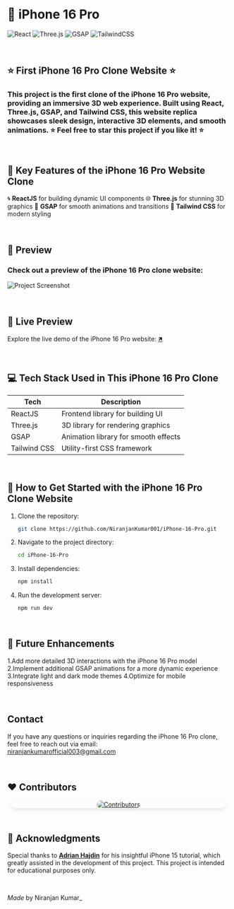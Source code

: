 <meta name="google-site-verification" content="TknMGcexHWCOhlBNQHazu4eDcuBCBCdFINqk7qhK-T4" />

  # 📱 iPhone 16 Pro 

  ![React](https://img.shields.io/badge/React-20232A?style=for-the-badge&logo=react&logoColor=61DAFB)
  ![Three.js](https://img.shields.io/badge/Three.js-000000?style=for-the-badge&logo=three.js&logoColor=white)
  ![GSAP](https://img.shields.io/badge/GSAP-88CE02?style=for-the-badge&logo=greensock&logoColor=white)
  ![TailwindCSS](https://img.shields.io/badge/TailwindCSS-38B2AC?style=for-the-badge&logo=tailwind-css&logoColor=white)

  <br/>

  ##  **⭐ First iPhone 16 Pro Clone Website ⭐**

  ### This project is the first clone of the iPhone 16 Pro website, providing an immersive 3D web experience. Built using React, Three.js, GSAP, and Tailwind CSS, this website replica showcases sleek design, interactive 3D elements, and smooth animations. ⭐ Feel free to star this project if you like it! ⭐

  <br/>

  ## 🚀 **Key Features of the iPhone 16 Pro Website Clone**

   🌀 **ReactJS** for building dynamic UI components
   🌐 **Three.js** for stunning 3D graphics
   🎯 **GSAP** for smooth animations and transitions
   🎨 **Tailwind CSS** for modern styling

  <br/>

  ## 📸 **Preview**
  ### Check out a preview of the iPhone 16 Pro clone website:

  ![Project Screenshot](https://i.postimg.cc/vTr06xHT/Screenshot-2024-10-02-024906.png)

  <br/>
  
  ## 🔗 **Live Preview**

  Explore the live demo of the iPhone 16 Pro website: [🡽](https://i-phone-16-pro.vercel.app/)

  <br/>

  ## 💻 **Tech Stack Used in This iPhone 16 Pro Clone**

  | Tech             | Description                             |
  | ---------------- | --------------------------------------- |
  | ReactJS          | Frontend library for building UI        |
  | Three.js         | 3D library for rendering graphics       |
  | GSAP             | Animation library for smooth effects    |
  | Tailwind CSS     | Utility-first CSS framework             |

  <br/>

  ## 📂 **How to Get Started with the iPhone 16 Pro Clone Website**

  1. Clone the repository:
     ```bash
     git clone https://github.com/NiranjanKumar001/iPhone-16-Pro.git
     ```
  2. Navigate to the project directory:
     ```bash
     cd iPhone-16-Pro
     ```
  3. Install dependencies:
     ```bash
     npm install
     ```
  4. Run the development server:
     ```bash
     npm run dev
     ```

  <br/>

  ## 🌟 **Future Enhancements**

   1.Add more detailed 3D interactions with the iPhone 16 Pro model
   2.Implement additional GSAP animations for a more dynamic experience
   3.Integrate light and dark mode themes
   4.Optimize for mobile responsiveness

  <br/>

  ## Contact

If you have any questions or inquiries regarding the iPhone 16 Pro clone, feel free to reach out via email:  
[niranjankumarofficial003@gmail.com](mailto:niranjankumarofficial003@gmail.com)

   
<br/>

## ❤️ **Contributors**

<div align="center" style="border-radius: 15px; overflow: hidden; box-shadow: 0 4px 8px rgba(0, 0, 0, 0.1); margin: 10px;">
  <a href="https://github.com/NiranjanKumar001/iPhone-16-Pro-Clone/graphs/contributors">
    <img 
      src="https://contrib.rocks/image?repo=NiranjanKumar001/iPhone-16-Pro-Clone&max=100" 
      alt="Contributors" 
      style="border-radius: 15px; max-width: 100%; height: auto;" 
    />
  </a>
</div>


<br/>

  ## 🙏 **Acknowledgments**

Special thanks to [**Adrian Hajdin**](https://github.com/adrianhajdin) for his insightful iPhone 15 tutorial, which greatly assisted in the development of this project. This project is intended for educational purposes only.

  <br/>

  _Made_ by Niranjan Kumar_
</div>
